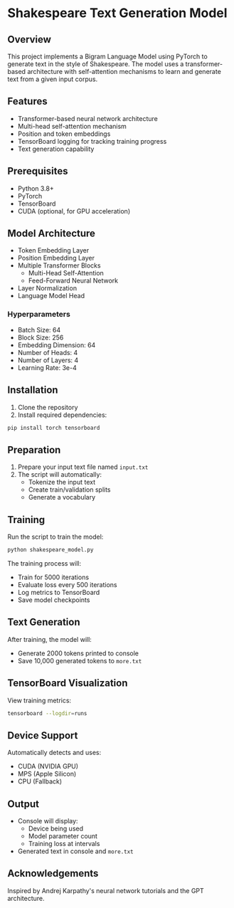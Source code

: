 # Shakespeare Text Generation Model

## Overview
This project implements a Bigram Language Model using PyTorch to generate text in the style of Shakespeare. The model uses a transformer-based architecture with self-attention mechanisms to learn and generate text from a given input corpus.

## Features
- Transformer-based neural network architecture
- Multi-head self-attention mechanism
- Position and token embeddings
- TensorBoard logging for tracking training progress
- Text generation capability

## Prerequisites
- Python 3.8+
- PyTorch
- TensorBoard
- CUDA (optional, for GPU acceleration)

## Model Architecture
- Token Embedding Layer
- Position Embedding Layer
- Multiple Transformer Blocks
  - Multi-Head Self-Attention
  - Feed-Forward Neural Network
- Layer Normalization
- Language Model Head

### Hyperparameters
- Batch Size: 64
- Block Size: 256
- Embedding Dimension: 64
- Number of Heads: 4
- Number of Layers: 4
- Learning Rate: 3e-4

## Installation
1. Clone the repository
2. Install required dependencies:
```bash
pip install torch tensorboard
```

## Preparation
1. Prepare your input text file named `input.txt`
2. The script will automatically:
   - Tokenize the input text
   - Create train/validation splits
   - Generate a vocabulary

## Training
Run the script to train the model:
```bash
python shakespeare_model.py
```

The training process will:
- Train for 5000 iterations
- Evaluate loss every 500 iterations
- Log metrics to TensorBoard
- Save model checkpoints

## Text Generation
After training, the model will:
- Generate 2000 tokens printed to console
- Save 10,000 generated tokens to `more.txt`

## TensorBoard Visualization
View training metrics:
```bash
tensorboard --logdir=runs
```

## Device Support
Automatically detects and uses:
- CUDA (NVIDIA GPU)
- MPS (Apple Silicon)
- CPU (Fallback)

## Output
- Console will display:
  - Device being used
  - Model parameter count
  - Training loss at intervals
- Generated text in console and `more.txt`

## Acknowledgements
Inspired by Andrej Karpathy's neural network tutorials and the GPT architecture.
